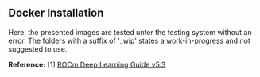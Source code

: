 ## Docker Installation
Here, the presented images are tested unter the testing system without an error. The folders with a suffix of '_wip' states a work-in-progress and not suggested to use.  

**Reference:**
[1] [ROCm Deep Learning Guide v5.3](https://hub.docker.com/r/rocm/pytorch)
